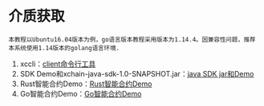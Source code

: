 # 介质获取

    本教程以Ubuntu16.04版本为例，go语言版本教程采用版本为1.14.4。因兼容性问题，推荐本系统使用1.14版本的golang语言环境.

1. xccli：[client命令行工具](https://gitee.com/xabl/xchain)
2. SDK Demo和xchain-java-sdk-1.0-SNAPSHOT.jar：[java SDK jar和Demo](https://gitee.com/xabl/sdk)
3. Rust智能合约Demo：[Rust智能合约Demo](https://github.com/XAbaiyangdian/xchaindoc/tree/master/source/ApplicationAccess/contract/contract-crud.zip)
4. Go智能合约Demo：[Go智能合约Demo](https://github.com/XAbaiyangdian/xchaindoc/tree/master/source/ApplicationAccess/contract/student.zip)
